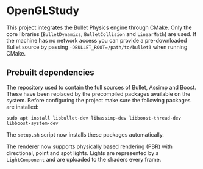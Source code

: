 # OpenGLStudy

This project integrates the Bullet Physics engine through CMake. Only the core
libraries (`BulletDynamics`, `BulletCollision` and `LinearMath`) are used. If
the machine has no network access you can provide a pre-downloaded Bullet source
by passing `-DBULLET_ROOT=/path/to/bullet3` when running CMake.

## Prebuilt dependencies

The repository used to contain the full sources of Bullet, Assimp and Boost.
These have been replaced by the precompiled packages available on the system.
Before configuring the project make sure the following packages are installed:

```
sudo apt install libbullet-dev libassimp-dev libboost-thread-dev libboost-system-dev
```

The `setup.sh` script now installs these packages automatically.

The renderer now supports physically based rendering (PBR) with directional,
point and spot lights. Lights are represented by a `LightComponent` and are
uploaded to the shaders every frame.


